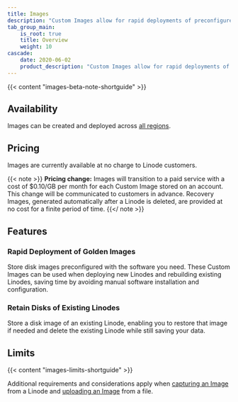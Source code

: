 ```yaml
---
title: Images
description: "Custom Images allow for rapid deployments of preconfigured disks to new or existing Linodes. They can be easily created by capturing a disk on an existing Linode or uploading an image file."
tab_group_main:
    is_root: true
    title: Overview
    weight: 10
cascade:
    date: 2020-06-02
    product_description: "Custom Images allow for rapid deployments of preconfigured disks to new or existing Linodes. They can be easily created by capturing a disk on an existing Linode or uploading an image file."
---
```


{{< content "images-beta-note-shortguide" >}}

## Availability

Images can be created and deployed across [all regions](https://www.linode.com/global-infrastructure/).

## Pricing

Images are currently available at no charge to Linode customers.

{{< note >}}
**Pricing change:** Images will transition to a paid service with a cost of $0.10/GB per month for each Custom Image stored on an account. This change will be communicated to customers in advance. Recovery Images, generated automatically after a Linode is deleted, are provided at no cost for a finite period of time.
{{</ note >}}

## Features

### Rapid Deployment of Golden Images

Store disk images preconfigured with the software you need. These Custom Images can be used when deploying new Linodes and rebuilding existing Linodes, saving time by avoiding manual software installation and configuration.

### Retain Disks of Existing Linodes

Store a disk image of an existing Linode, enabling you to restore that image if needed and delete the existing Linode while still saving your data.

## Limits

{{< content "images-limits-shortguide" >}}

Additional requirements and considerations apply when [capturing an Image](/docs/products/tools/images/guides/capture-an-image/) from a Linode and [uploading an Image](/docs/products/tools/images/guides/upload-an-image/) from a file.